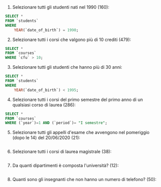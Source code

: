 1. Selezionare tutti gli studenti nati nel 1990 (160):

```sql
SELECT *
FROM `students`
WHERE
	YEAR(`date_of_birth`) = 1990;
```

2. Selezionare tutti i corsi che valgono più di 10 crediti (479):

```sql
SELECT *
FROM `courses`
WHERE `cfu` > 10;
```

3. Selezionare tutti gli studenti che hanno più di 30 anni:

```sql
SELECT *
FROM `students`
WHERE
	YEAR(`date_of_birth`) < 1995;
```

4. Selezionare tutti i corsi del primo semestre del primo anno di un qualsiasi corso di
   laurea (286):

```sql
SELECT *
FROM `courses`
WHERE (`year`)=1 AND (`period`)= "I semestre";
```

5. Selezionare tutti gli appelli d'esame che avvengono nel pomeriggio (dopo le 14) del
   20/06/2020 (21):

```sql

```

6. Selezionare tutti i corsi di laurea magistrale (38):

```sql

```

7. Da quanti dipartimenti è composta l'università? (12):

```sql

```

8. Quanti sono gli insegnanti che non hanno un numero di telefono? (50):

```sql

```
